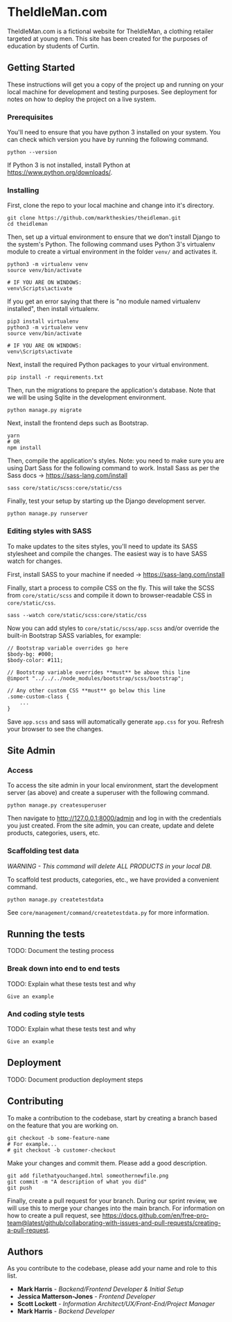 # TheIdleMan.com

TheIdleMan.com is a fictional website for TheIdleMan, a clothing retailer targeted at young men. This site has been created for the purposes of education by students of Curtin.

## Getting Started

These instructions will get you a copy of the project up and running on your local machine for development and testing purposes. See deployment for notes on how to deploy the project on a live system.

### Prerequisites

You'll need to ensure that you have python 3 installed on your system. You can check which version you have by running the following command.

```
python --version
```

If Python 3 is not installed, install Python at https://www.python.org/downloads/.

### Installing

First, clone the repo to your local machine and change into it's directory.

```
git clone https://github.com/marktheskies/theidleman.git
cd theidleman
```

Then, set up a virtual environment to ensure that we don't install Django to the system's Python. The following command uses Python 3's virtualenv module to create a virtual environment in the folder `venv/` and activates it.

```
python3 -m virtualenv venv
source venv/bin/activate

# IF YOU ARE ON WINDOWS:
venv\Scripts\activate
```

If you get an error saying that there is "no module named virtualenv installed", then install virtualenv.

```
pip3 install virtualenv
python3 -m virtualenv venv
source venv/bin/activate

# IF YOU ARE ON WINDOWS:
venv\Scripts\activate
```

Next, install the required Python packages to your virtual environment.

```
pip install -r requirements.txt
```

Then, run the migrations to prepare the application's database. Note that we will be using Sqlite in the development environment.

```
python manage.py migrate
```

Next, install the frontend deps such as Bootstrap.

```
yarn
# OR
npm install
```

Then, compile the application's styles. Note: you need to make sure you are using Dart Sass for the following command to work. Install Sass as per the Sass docs -> https://sass-lang.com/install

```
sass core/static/scss:core/static/css
```

Finally, test your setup by starting up the Django development server.

```
python manage.py runserver
```

### Editing styles with SASS

To make updates to the sites styles, you'll need to update its SASS stylesheet and compile the changes. The easiest way is to have SASS watch for changes.

First, install SASS to your machine if needed -> https://sass-lang.com/install

Finally, start a process to compile CSS on the fly. This will take the SCSS from `core/static/scss` and compile it down to browser-readable CSS in `core/static/css`.

```
sass --watch core/static/scss:core/static/css
```

Now you can add styles to `core/static/scss/app.scss` and/or override the built-in Bootstrap SASS variables, for example:

```
// Bootstrap variable overrides go here
$body-bg: #000;
$body-color: #111;

// Bootstrap variable overrides **must** be above this line
@import "../../../node_modules/bootstrap/scss/bootstrap";

// Any other custom CSS **must** go below this line
.some-custom-class {
    ...
}
```

Save `app.scss` and sass will automatically generate `app.css` for you. Refresh your browser to see the changes.

## Site Admin

### Access

To access the site admin in your local environment, start the development server (as above) and create a superuser with the following command.

```
python manage.py createsuperuser
```

Then navigate to http://127.0.0.1:8000/admin and log in with the credentials you just created. From the site admin, you can create, update and delete products, categories, users, etc.

### Scaffolding test data

*WARNING - This command will delete ALL PRODUCTS in your local DB.*

To scaffold test products, categories, etc., we have provided a convenient command.

```
python manage.py createtestdata
```

See `core/management/command/createtestdata.py` for more information.

## Running the tests

TODO: Document the testing process

### Break down into end to end tests

TODO: Explain what these tests test and why

```
Give an example
```

### And coding style tests

TODO: Explain what these tests test and why

```
Give an example
```

## Deployment

TODO: Document production deployment steps

## Contributing

To make a contribution to the codebase, start by creating a branch based on the feature that you are working on.

```
git checkout -b some-feature-name
# For example...
# git checkout -b customer-checkout
```

Make your changes and commit them. Please add a good description.

```
git add filethatyouchanged.html someothernewfile.png
git commit -m "A description of what you did"
git push
```

Finally, create a pull request for your branch. During our sprint review, we will use this to merge your changes into the main branch. For information on how to create a pull request, see https://docs.github.com/en/free-pro-team@latest/github/collaborating-with-issues-and-pull-requests/creating-a-pull-request.

## Authors

As you contribute to the codebase, please add your name and role to this list.

* **Mark Harris** - *Backend/Frontend Developer & Initial Setup*
* **Jessica Matterson-Jones** - *Frontend Developer*
* **Scott Lockett** - *Information Architect/UX/Front-End/Project Manager*
* **Mark Harris** - *Backend Developer*
